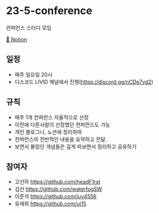 # 23-5-conference
컨퍼런스 스터디 모임

[📝 Notion](https://www.notion.so/waterfogsw/237193c0d40b410f867e2d13f932d6dd?v=5a7a0c5061814e41a10d5422f750feda)

## 일정
- 매주 일요일 20시
- 디스코드 LIVID 채널에서 진행(https://discord.gg/nCDe7yd2)

## 규칙
- 매주 1개 컨퍼런스 자율적으로 선정
- 이전에 다른사람이 선정했던 컨퍼런스도 가능
- 개인 블로그나, 노션에 정리하여 
- 컨퍼런스의 전반적인 내용을 요약하고 전달.
- 보면서 몰랐던 개념들은 깊게 파보면서 정리하고 공유하기

## 참여자
- 고산하  https://github.com/headF1rst
- 김산   https://github.com/waterfogSW
- 이준석  https://github.com/juy4556
- 유재희  https://github.com/uj15

